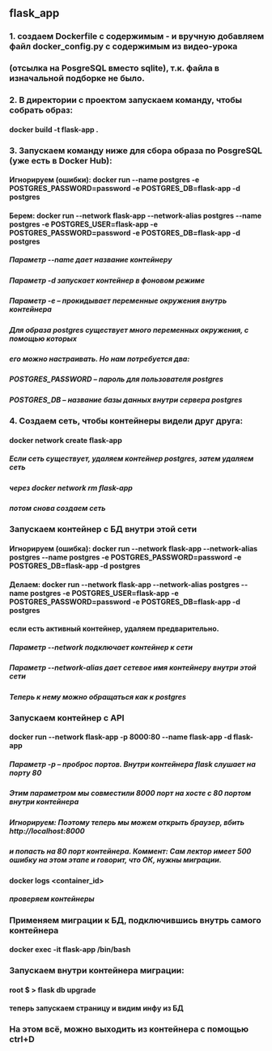 ## flask_app

### 1. создаем Dockerfile с содержимым - и вручную добавляем файл docker_config.py с содержимым из видео-урока 
### (отсылка на PosgreSQL вместо sqlite), т.к. файла в изначальной подборке не было.

### 2. В директории с проектом запускаем команду, чтобы собрать образ:
#### docker build -t flask-app .

### 3. Запускаем команду ниже для сбора образа по PosgreSQL (уже есть в Docker Hub):
#### Игнорируем (ошибки): docker run --name postgres -e POSTGRES_PASSWORD=password -e POSTGRES_DB=flask-app -d postgres
#### Берем: docker run --network flask-app --network-alias postgres --name postgres -e POSTGRES_USER=flask-app -e POSTGRES_PASSWORD=password -e POSTGRES_DB=flask-app -d postgres
##### Параметр --name дает название контейнеру
##### Параметр -d запускает контейнер в фоновом режиме
##### Параметр -e – прокидывает переменные окружения внутрь контейнера
##### Для образа postgres существует много переменных окружения, с помощью которых
##### его можно настраивать. Но нам потребуется два:
##### POSTGRES_PASSWORD – пароль для пользователя postgres
##### POSTGRES_DB – название базы данных внутри сервера postgres

### 4. Создаем сеть, чтобы контейнеры видели друг друга:
#### docker network create flask-app
##### Если сеть существует, удаляем контейнер postgres, затем удаляем сеть 
##### через docker network rm flask-app
##### потом снова создаем сеть 

### Запускаем контейнер с БД внутри этой сети
#### Игнорируем (ошибка): docker run --network flask-app --network-alias postgres --name postgres -e POSTGRES_PASSWORD=password -e POSTGRES_DB=flask-app -d postgres
#### Делаем: docker run --network flask-app --network-alias postgres --name postgres -e POSTGRES_USER=flask-app -e POSTGRES_PASSWORD=password -e POSTGRES_DB=flask-app -d postgres
#### если есть активный контейнер, удаляем предварительно. 
##### Параметр --network подключает контейнер к сети
##### Параметр --network-alias дает сетевое имя контейнеру внутри этой сети 
##### Теперь к нему можно обращаться как к postgres



### Запускаем контейнер с API
#### docker run --network flask-app -p 8000:80 --name flask-app -d flask-app
##### Параметр -p – проброс портов. Внутри контейнера flask слушает на порту 80
##### Этим параметром мы совместили 8000 порт на хосте с 80 портом внутри контейнера
##### Игнорируем: Поэтому теперь мы можем открыть браузер, вбить http://localhost:8000 
##### и попасть на 80 порт контейнера. Коммент: Сам лектор имеет 500 ошибку на этом этапе и говорит, что ОК, нужны миграции.  
#### docker logs <container_id> 
##### проверяем контейнеры 


### Применяем миграции к БД, подключившись внутрь самого контейнера
#### docker exec -it flask-app /bin/bash
### Запускаем внутри контейнера миграции:
#### root $ > flask db upgrade
#### теперь запускаем страницу и видим инфу из БД

### На этом всё, можно выходить из контейнера с помощью ctrl+D
###
###
